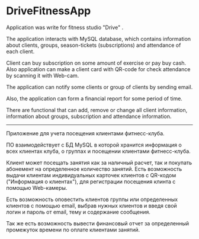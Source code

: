 # DriveFitnessApp

Application was write for fitness studio "Drive" .

The application interacts with MySQL database, which contains information about clients, groups, season-tickets (subscriptions)  and attendance of each client.

Client can buy subscription on some amount of exercise or pay buy cash. 
Also application can make a client card with QR-code for check attendance by scanning it with Web-cam.

The application can notify some clients or group of clients by sending email.

Also, the application can form a financial report for some period of time.

There are functional that can add, remove or change all client information, information about groups, subscription and attendance information.

-------------------------------------------------------------------------------

Приложение для учета посещения клиентами фитнесс-клуба. 

ПО взаимодействует с БД MySQL в которой хранится информация о всех клиентах клуба, о группах и посещении клиентами фитнесс-клуба.

Клиент может посещать занятия как за наличный расчет, так и покупать абонемент на определенное количество занятий.
Есть возможность выдачи клиентам индивидуальных карточек клиентов с QR-кодом ("Информация о клиентах"), для регистрации посещения клинта с помощью Web-камеры.

Есть возможность оповестить клиентов группы или определенных клиентов с помощью email, выбрав нужных клиентов и введя свой логин и пароль от email, тему и содержание сообщения.

Так же есть возможность вывести финансовый отчет за определенный промежуток времени по оплате клиентами занятий.
